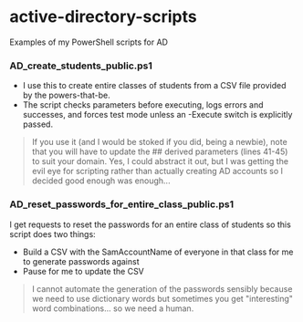 # active-directory-scripts
Examples of my PowerShell scripts for AD

### AD_create_students_public.ps1
* I use this to create entire classes of students from a CSV file provided by the powers-that-be.
* The script checks parameters before executing, logs errors and successes, and forces test mode unless an -Execute switch is explicitly passed.

>If you use it (and I would be stoked if you did, being a newbie), note that you will have to update the ## derived parameters (lines 41-45) to suit your domain. Yes, I could abstract it out, but I was getting the evil eye for scripting rather than actually creating AD accounts so I decided good enough was enough...

### AD_reset_passwords_for_entire_class_public.ps1

I get requests to reset the passwords for an entire class of students so this script does two things:

* Build a CSV with the SamAccountName of everyone in that class for me to generate passwords against
* Pause for me to update the CSV

> I cannot automate the generation of the passwords sensibly because we need to use dictionary words but sometimes you get "interesting" word combinations... so we need a human.
